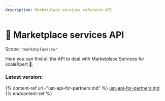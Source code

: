 ```yaml
---
description: Marketplace services reference API
---
```


# 🚧 Marketplace services API

Scope: `"marketplace:rw"`

Here you can find all the API to deal with Marketplace Services for scaleXpert :tada:.

### Latest version:

{% content-ref url="uat-api-for-partners.md" %}
[uat-api-for-partners.md](uat-api-for-partners.md)
{% endcontent-ref %}
